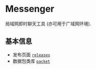 # Messenger
局域网即时聊天工具 (亦可用于广域网环境).

## 基本信息
* 发布页面 [`releases`](https://github.com/afxres/messenger/releases)
* 数据包类库 [`packet`](https://github.com/afxres/packet)
